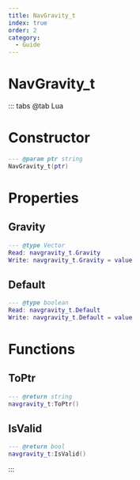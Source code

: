 ```yaml
---
title: NavGravity_t
index: true
order: 2
category:
  - Guide
---
```


# NavGravity_t

::: tabs
@tab Lua
# Constructor
```lua
--- @param ptr string
NavGravity_t(ptr)
```
# Properties
## Gravity 
```lua
--- @type Vector
Read: navgravity_t.Gravity
Write: navgravity_t.Gravity = value
```
## Default 
```lua
--- @type boolean
Read: navgravity_t.Default
Write: navgravity_t.Default = value
```
# Functions
## ToPtr
```lua
--- @return string
navgravity_t:ToPtr()
```
## IsValid
```lua
--- @return bool
navgravity_t:IsValid()
```

:::